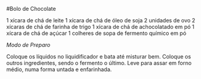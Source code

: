 #Bolo de Chocolate

1 xícara de chá de leite
1 xícara de chá de óleo de soja
2 unidades de ovo
2 xícaras de chá de farinha de trigo
1 xícara de chá de achocolatado em pó
1 xícara de chá de açúcar
1 colheres de sopa de fermento químico em pó

*Modo de Preparo*

Coloque os líquidos no liquidificador e bata até misturar bem.
Coloque os outros ingredientes, sendo o fermento o último.
Leve para assar em forno médio, numa forma untada e enfarinhada.